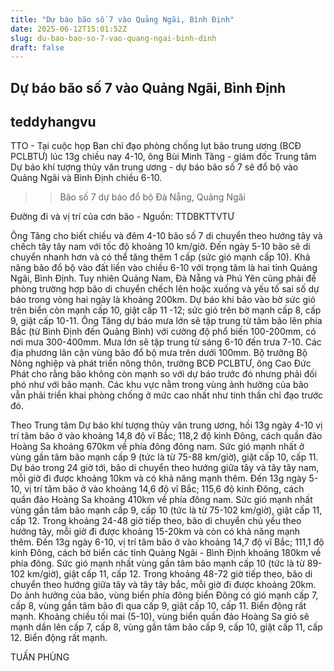 ```yaml
---
title: "Dự báo bão số 7 vào Quảng Ngãi, Bình Định"
date: 2025-06-12T15:01:52Z
slug: du-bao-bao-so-7-vao-quang-ngai-binh-dinh
draft: false
---
```


## Dự báo bão số 7 vào Quảng Ngãi, Bình Định

## teddyhangvu

TTO - Tại cuộc họp Ban chỉ đạo phòng chống lụt bão trung ương (BCĐ PCLBTƯ) lúc 13g chiều nay 4-10, ông Bùi Minh Tăng - giám đốc Trung tâm Dự báo khí tượng thủy văn trung ương - dự báo bão số 7 sẽ đổ bộ vào Quảng Ngãi và Bình Định chiều 6-10.
>> Bão số 7 dự báo đổ bộ Đà Nẵng, Quảng Ngãi
 

Đường đi và vị trí của cơn bão - Nguồn: TTDBKTTVTƯ
 
Ông Tăng cho biết chiều và đêm 4-10 bão số 7 di chuyển theo hướng tây và chếch tây tây nam với tốc độ khoảng 10 km/giờ. Đến ngày 5-10 bão sẽ di chuyển nhanh hơn và có thể tăng thêm 1 cấp (sức gió mạnh cấp 10). Khả năng bão đổ bộ vào đất liền vào chiều 6-10 với trọng tâm là hai tỉnh Quảng Ngãi, Bình Định.
Tuy nhiên Quảng Nam, Đà Nẵng và Phú Yên cũng phải đề phòng trường hợp bão di chuyển chếch lên hoặc xuống và yếu tố sai số dự báo trong vòng hai ngày là khoảng 200km. Dự báo khi bão vào bờ sức gió trên biển còn mạnh cấp 10, giật cấp 11 -12; sức gió trên bờ mạnh cấp 8, cấp 9, giật cấp 10-11.
Ông Tăng dự báo mưa lớn sẽ tập trung từ tâm bão lên phía Bắc (từ Bình Định đến Quảng Bình) với cường độ phổ biến 100-200mm, có nơi mưa 300-400mm. Mưa lớn sẽ tập trung từ sáng 6-10 đến trưa 7-10. Các địa phương lân cận vùng bão đổ bộ mưa trên dưới 100mm.
Bộ trưởng Bộ Nông nghiệp và phát triển nông thôn, trưởng BCĐ PCLBTƯ, ông Cao Đức Phát cho rằng bão không còn mạnh so với dự báo trước đó nhưng phải đối phó như với bão mạnh. Các khu vực nằm trong vùng ảnh hưởng của bão vẫn phải triển khai phòng chống ở mức cao nhất như tinh thần chỉ đạo trước đó.
 
 Theo Trung tâm Dự báo khí tượng thủy văn trung ương, hồi 13g ngày 4-10 vị trí tâm bão ở vào khoảng 14,8 độ vĩ Bắc; 118,2 độ kinh Đông, cách quần đảo Hoàng Sa khoảng 670km về phía đông đông nam. Sức gió mạnh nhất ở vùng gần tâm bão mạnh cấp 9 (tức là từ 75-88 km/giờ), giật cấp 10, cấp 11.
Dự báo trong 24 giờ tới, bão di chuyển theo hướng giữa tây và tây tây nam, mỗi giờ đi được khoảng 10km và có khả năng mạnh thêm. Đến 13g ngày 5-10, vị trí tâm bão ở vào khoảng 14,6 độ vĩ Bắc; 115,6 độ kinh Đông, cách quần đảo Hoàng Sa khoảng 410km về phía đông nam. Sức gió mạnh nhất vùng gần tâm bão mạnh cấp 9, cấp 10 (tức là từ 75-102 km/giờ), giật cấp 11, cấp 12.
Trong khoảng 24-48 giờ tiếp theo, bão di chuyển chủ yếu theo hướng tây, mỗi giờ đi được khoảng 15-20km và còn có khả năng mạnh thêm. Đến 13g ngày 6-10, vị trí tâm bão ở vào khoảng 14,7 độ vĩ Bắc; 111,1 độ kinh Đông, cách bờ biển các tỉnh Quảng Ngãi - Bình Định khoảng 180km về phía đông. Sức gió mạnh nhất vùng gần tâm bão mạnh cấp 10 (tức là từ 89-102 km/giờ), giật cấp 11, cấp 12.
Trong khoảng 48-72 giờ tiếp theo, bão di chuyển theo hướng giữa tây và tây tây bắc, mỗi giờ đi được khoảng 20km.
Do ảnh hưởng của bão, vùng biển phía đông biển Đông có gió mạnh cấp 7, cấp 8, vùng gần tâm bão đi qua cấp 9, giật cấp 10, cấp 11. Biển động rất mạnh. Khoảng chiều tối mai (5-10), vùng biển quần đảo Hoàng Sa gió sẽ mạnh dần lên cấp 7, cấp 8, vùng gần tâm bão cấp 9, cấp 10, giật cấp 11, cấp 12. Biển động rất mạnh.
 
TUẤN PHÙNG